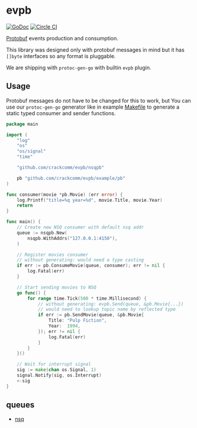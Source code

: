 # evpb

[![GoDoc](https://godoc.org/github.com/crackcomm/evpb?status.svg)](https://godoc.org/github.com/crackcomm/evpb) [![Circle CI](https://img.shields.io/circleci/project/crackcomm/evpb.svg)](https://circleci.com/gh/crackcomm/evpb)

[Protobuf](https://github.com/golang/protobuf/) events production and consumption.

This library was designed only with protobuf messages in mind but it has `[]byte`
interfaces so any format is pluggable.

We are shipping with `protoc-gen-go` with builtin `evpb` plugin.

## Usage

Protobuf messages do not have to be changed for this to work,
but You can use our `protoc-gen-go` generator like in example [Makefile](https://github.com/crackcomm/evpb/blob/master/Makefile)
to generate a static typed consumer and sender functions.

```Go
package main

import (
	"log"
	"os"
	"os/signal"
	"time"

	"github.com/crackcomm/evpb/nsqpb"

	pb "github.com/crackcomm/evpb/example/pb"
)

func consumer(movie *pb.Movie) (err error) {
	log.Printf("title=%q year=%d", movie.Title, movie.Year)
	return
}

func main() {
	// Create new NSQ consumer with default nsq addr
	queue := nsqpb.New(
		nsqpb.WithAddrs("127.0.0.1:4150"),
	)

	// Register movies consumer
	// without generating: would need a type casting
	if err := pb.ConsumeMovie(queue, consumer); err != nil {
		log.Fatal(err)
	}

	// Start sending movies to NSQ
	go func() {
		for range time.Tick(500 * time.Millisecond) {
			// without generating: evpb.Send(queue, &pb.Movie{...})
			// would need to lookup topic name by reflected type
			if err := pb.SendMovie(queue, &pb.Movie{
				Title: "Pulp Fiction",
				Year:  1994,
			}); err != nil {
				log.Fatal(err)
			}
		}
	}()

	// Wait for interrupt signal
	sig := make(chan os.Signal, 1)
	signal.Notify(sig, os.Interrupt)
	<-sig
}
```

## queues

  * [nsq](http://nsq.io/)
